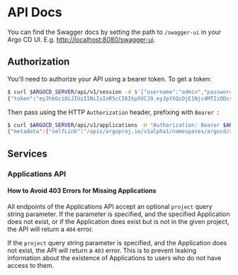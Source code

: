 # API Docs

You can find the Swagger docs by setting the path to `/swagger-ui` in your Argo CD UI. E.g. [http://localhost:8080/swagger-ui](http://localhost:8080/swagger-ui).

## Authorization

You'll need to authorize your API using a bearer token. To get a token:

```bash
$ curl $ARGOCD_SERVER/api/v1/session -d $'{"username":"admin","password":"password"}'
{"token":"eyJhbGciOiJIUzI1NiIsInR5cCI6IkpXVCJ9.eyJpYXQiOjE1Njc4MTIzODcsImlzcyI6ImFyZ29jZCIsIm5iZiI6MTU2NzgxMjM4Nywic3ViIjoiYWRtaW4ifQ.ejyTgFxLhuY9mOBtKhcnvobg3QZXJ4_RusN_KIdVwao"} 
```

Then pass using the HTTP `Authorization` header, prefixing with `Bearer `:

```bash
$ curl $ARGOCD_SERVER/api/v1/applications -H "Authorization: Bearer $ARGOCD_TOKEN" 
{"metadata":{"selfLink":"/apis/argoproj.io/v1alpha1/namespaces/argocd/applications","resourceVersion":"37755"},"items":...}
```

## Services

### Applications API

#### How to Avoid 403 Errors for Missing Applications

All endpoints of the Applications API accept an optional `project` query string parameter. If the parameter is 
specified, and the specified Application does not exist, or if the Application does exist but is not in the given 
project, the API will return a `404` error.

If the `project` query string parameter is specified, and the Application does not exist, the API will return a `403`
error. This is to prevent leaking information about the existence of Applications to users who do not have access to
them.

